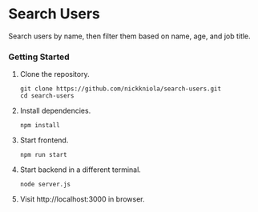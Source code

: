 # Search Users

Search users by name, then filter them based on name, age, and job title.

### Getting Started

1. Clone the repository.

    ```shell
    git clone https://github.com/nickkniola/search-users.git
    cd search-users
    ```

2. Install dependencies.

    ```shell
    npm install
    ```

4. Start frontend.

    ```shell
    npm run start
    ```
4. Start backend in a different terminal.

    ```shell
    node server.js
    ```

5. Visit http://localhost:3000 in browser.
